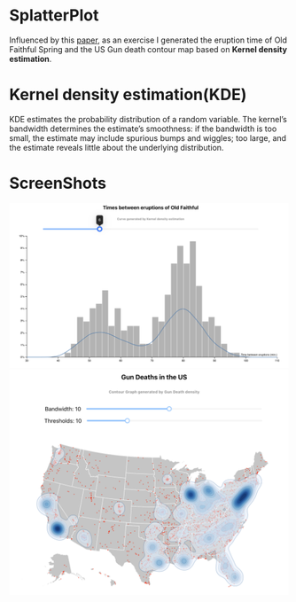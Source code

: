 # SplatterPlot
Influenced by this [paper](https://ieeexplore.ieee.org/document/6484064), as an exercise I generated the eruption time of Old Faithful Spring and the US Gun death contour map based on **Kernel density estimation**.

# Kernel density estimation(KDE)
KDE estimates the probability distribution of a random variable. The kernel’s bandwidth determines the estimate’s smoothness: if the bandwidth is too small, the estimate may include spurious bumps and wiggles; too large, and the estimate reveals little about the underlying distribution.

# ScreenShots
<img src="./public/oldfaith.png">
<img src="./public/gundeath.png">